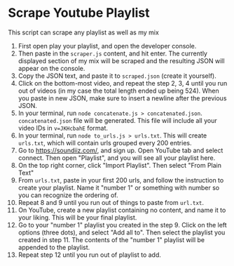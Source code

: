 # Scrape Youtube Playlist
This script can scrape any playlist as well as my mix  
1. First open play your playlist, and open the developer console.  
2. Then paste in the `scraper.js` content, and hit enter. The currently displayed section of my mix will be scraped and 
the resulting JSON will appear on the console.  
3. Copy the JSON text, and paste it to `scraped.json` (create it yourself).  
4. Click on the bottom-most video, and repeat the step 2, 3, 4 until you run out of videos (in my case the total length ended up 
being 524). When you paste in new JSON, make sure to insert a newline after the previous JSON.  
5. In your terminal, run `node concatenate.js > concatenated.json`. `concatenated.json` file will be generated. 
This file will include all your video IDs in `v=JKHcbahE` format.  
6. In your terminal, run `node to_urls.js > urls.txt`. This will create `urls.txt`, which will contain urls grouped every 200 entries.  
7. Go to https://soundiiz.com/, and sign up. Open YouTube tab and select connect. Then open "Playlist", and you will see all your playlist here.  
8. On the top right corner, click "Import Playlist". Then select "From Plain Text"  
9. From `urls.txt`, paste in your first 200 urls, and follow the instruction to create your playlist. Name it "number 1" 
or something with number so you can recognize the ordering of.  
10. Repeat 8 and 9 until you run out of things to paste from `url.txt`.  
11. On YouTube, create a new playlist containing no content, and name it to your liking. This will be your final playlist.  
12. Go to your "number 1" playlist you created in the step 9. Click on the left options (three dots), and select "Add all to". 
Then select the playlist you created in step 11. The contents of the "number 1" playlist will be appended to the playlist.  
13. Repeat step 12 until you run out of playlist to add.  